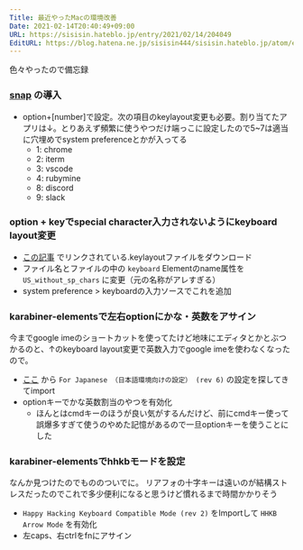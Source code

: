 ```yaml
---
Title: 最近やったMacの環境改善
Date: 2021-02-14T20:40:49+09:00
URL: https://sisisin.hateblo.jp/entry/2021/02/14/204049
EditURL: https://blog.hatena.ne.jp/sisisin444/sisisin.hateblo.jp/atom/entry/26006613691597154
---
```


色々やったので備忘録

### [snap](https://apps.apple.com/jp/app/snap/id418073146?mt=12) の導入

- option+[number]で設定。次の項目のkeylayout変更も必要。割り当てたアプリは↓。とりあえず頻繁に使うやつだけ端っこに設定したので5~7は適当に穴埋めでsystem preferenceとかが入ってる
  - 1: chrome
  - 2: iterm
  - 3: vscode
  - 4: rubymine
  - 8: discord
  - 9: slack

### option + keyでspecial character入力されないようにkeyboard layout変更

- [この記事](https://qiita.com/yousan/items/30c7804261db6364de8e) でリンクされている.keylayoutファイルをダウンロード
- ファイル名とファイルの中の `keyboard` Elementのname属性を `US_without_sp_chars` に変更（元の名称がアレすぎる）
- system preference > keyboardの入力ソースでこれを追加


### karabiner-elementsで左右optionにかな・英数をアサイン

今までgoogle imeのショートカットを使ってたけど地味にエディタとかとぶつかるのと、↑のkeyboard layout変更で英数入力でgoogle imeを使わなくなったので。

- [ここ](https://ke-complex-modifications.pqrs.org/) から `For Japanese （日本語環境向けの設定） (rev 6)` の設定を探してきてimport
- optionキーでかな英数割当のやつを有効化
  - ほんとはcmdキーのほうが良い気がするんだけど、前にcmdキー使って誤爆多すぎて使うのやめた記憶があるので一旦optionキーを使うことにした

### karabiner-elementsでhhkbモードを設定

なんか見つけたのでもののついでに。
リアフォの十字キーは遠いのが結構ストレスだったのでこれで多少便利になると思うけど慣れるまで時間かかりそう

- `Happy Hacking Keyboard Compatible Mode (rev 2)` をImportして `HHKB Arrow Mode` を有効化
- 左caps、右ctrlをfnにアサイン
